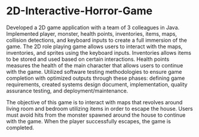 # 2D-Interactive-Horror-Game
Developed a 2D game application with a team of 3 colleagues in Java. Implemented player, monster, health points, inventories, items, maps, collision detections, and keyboard inputs to create a full immersion of the game. The 2D role playing game allows users to interact with the maps, inventories, and sprites using the keyboard inputs. Inventories allows items to be stored and used based on certain interactions. Health points measures the health of the main character that allows users to continue with the game. Utilized software testing methodologies to ensure game completion with optimized outputs through these phases: defining game requirements, created systems design document, implementation, quality assurance testing, and deployment/maintenance.   

The objective of this game is to interact with maps that revolves around living room and bedroom utilizing items in order to escape the house. Users must avoid hits from the monster spawned around the house to continue with the game. When the player successfully escapes, the game is completed. 
